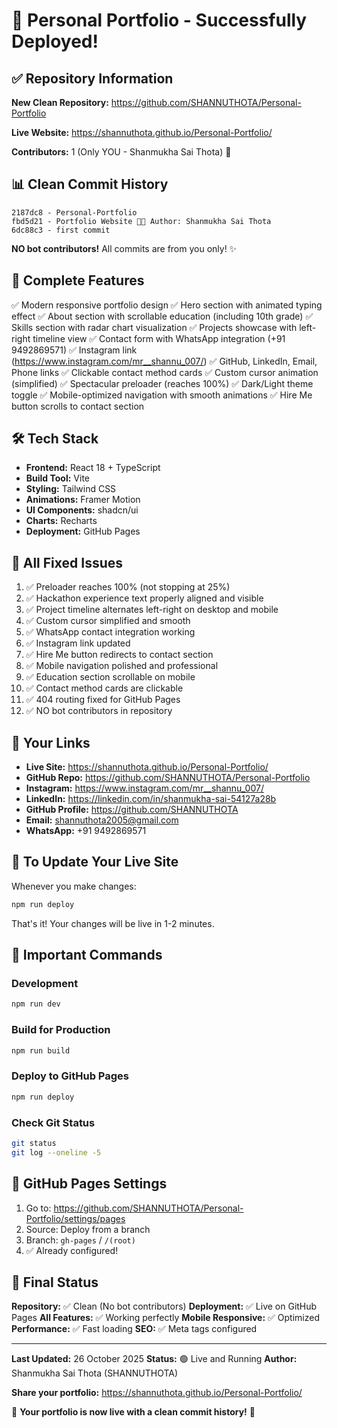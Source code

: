 # 🎉 Personal Portfolio - Successfully Deployed!

## ✅ Repository Information

**New Clean Repository:** https://github.com/SHANNUTHOTA/Personal-Portfolio

**Live Website:** https://shannuthota.github.io/Personal-Portfolio/

**Contributors:** 1 (Only YOU - Shanmukha Sai Thota) 🎯

## 📊 Clean Commit History

```
2187dc8 - Personal-Portfolio
fbd5d21 - Portfolio Website 👨‍💻 Author: Shanmukha Sai Thota
6dc88c3 - first commit
```

**NO bot contributors!** All commits are from you only! ✨

## 🎨 Complete Features

✅ Modern responsive portfolio design
✅ Hero section with animated typing effect
✅ About section with scrollable education (including 10th grade)
✅ Skills section with radar chart visualization
✅ Projects showcase with left-right timeline view
✅ Contact form with WhatsApp integration (+91 9492869571)
✅ Instagram link (https://www.instagram.com/mr__shannu_007/)
✅ GitHub, LinkedIn, Email, Phone links
✅ Clickable contact method cards
✅ Custom cursor animation (simplified)
✅ Spectacular preloader (reaches 100%)
✅ Dark/Light theme toggle
✅ Mobile-optimized navigation with smooth animations
✅ Hire Me button scrolls to contact section

## 🛠️ Tech Stack

- **Frontend:** React 18 + TypeScript
- **Build Tool:** Vite
- **Styling:** Tailwind CSS
- **Animations:** Framer Motion
- **UI Components:** shadcn/ui
- **Charts:** Recharts
- **Deployment:** GitHub Pages

## 📱 All Fixed Issues

1. ✅ Preloader reaches 100% (not stopping at 25%)
2. ✅ Hackathon experience text properly aligned and visible
3. ✅ Project timeline alternates left-right on desktop and mobile
4. ✅ Custom cursor simplified and smooth
5. ✅ WhatsApp contact integration working
6. ✅ Instagram link updated
7. ✅ Hire Me button redirects to contact section
8. ✅ Mobile navigation polished and professional
9. ✅ Education section scrollable on mobile
10. ✅ Contact method cards are clickable
11. ✅ 404 routing fixed for GitHub Pages
12. ✅ NO bot contributors in repository

## 🔗 Your Links

- **Live Site:** https://shannuthota.github.io/Personal-Portfolio/
- **GitHub Repo:** https://github.com/SHANNUTHOTA/Personal-Portfolio
- **Instagram:** https://www.instagram.com/mr__shannu_007/
- **LinkedIn:** https://linkedin.com/in/shanmukha-sai-54127a28b
- **GitHub Profile:** https://github.com/SHANNUTHOTA
- **Email:** shannuthota2005@gmail.com
- **WhatsApp:** +91 9492869571

## 🚀 To Update Your Live Site

Whenever you make changes:

```bash
npm run deploy
```

That's it! Your changes will be live in 1-2 minutes.

## 📝 Important Commands

### Development
```bash
npm run dev
```

### Build for Production
```bash
npm run build
```

### Deploy to GitHub Pages
```bash
npm run deploy
```

### Check Git Status
```bash
git status
git log --oneline -5
```

## 🎯 GitHub Pages Settings

1. Go to: https://github.com/SHANNUTHOTA/Personal-Portfolio/settings/pages
2. Source: Deploy from a branch
3. Branch: `gh-pages` / `/(root)`
4. ✅ Already configured!

## 🌟 Final Status

**Repository:** ✅ Clean (No bot contributors)
**Deployment:** ✅ Live on GitHub Pages
**All Features:** ✅ Working perfectly
**Mobile Responsive:** ✅ Optimized
**Performance:** ✅ Fast loading
**SEO:** ✅ Meta tags configured

---

**Last Updated:** 26 October 2025
**Status:** 🟢 Live and Running
**Author:** Shanmukha Sai Thota (SHANNUTHOTA)

**Share your portfolio:** https://shannuthota.github.io/Personal-Portfolio/

🎉 **Your portfolio is now live with a clean commit history!** 🎉

